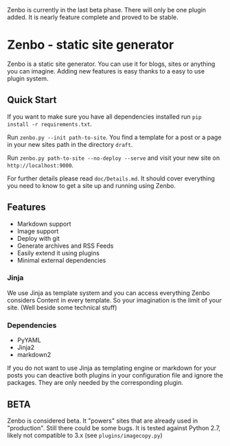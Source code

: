 Zenbo is currently in the last beta phase. There will only be one plugin
added. It is nearly feature complete and proved to be stable.

# Zenbo - static site generator
Zenbo is a static site generator. You can use it for blogs, sites or anything
you can imagine. Adding new features is easy thanks to a easy to use plugin
system.

## Quick Start
If you want to make sure you have all dependencies installed run ```pip install -r requirements.txt```.

Run ```zenbo.py --init path-to-site```. You find a template for a post or a
page in your new sites path in the directory ```draft```.

Run ```zenbo.py path-to-site --no-deploy --serve``` and visit your new site
on ```http://localhost:9000```.

For further details please read ```doc/Details.md```. It should cover everything
you need to know to get a site up and running using Zenbo.

## Features
  - Markdown support
  - Image support
  - Deploy with git
  - Generate archives and RSS Feeds
  - Easily extend it using plugins
  - Minimal external dependencies

### Jinja
We use Jinja as template system and you can access everything Zenbo considers
Content in every template. So your imagination is the limit of your site. (Well
beside some technical stuff)

### Dependencies
  - PyYAML
  - Jinja2
  - markdown2

If you do not want to use Jinja as templating engine or markdown for your posts
you can deactive both plugins in your configuration file and ignore the packages.
They are only needed by the corresponding plugin.

## BETA
Zenbo is considered beta. It "powers" sites that are already used in "production".
Still there could be some bugs. It is tested against Python 2.7, likely not 
compatible to 3.x (see ```plugins/imagecopy.py```)

